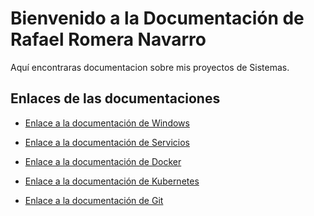 # Bienvenido a la Documentación de Rafael Romera Navarro

Aquí encontraras documentacion sobre mis proyectos de Sistemas.

## Enlaces de las documentaciones

- [Enlace a la documentación de Windows](./windows/index.md)

- [Enlace a la documentación de Servicios](./servicios/index.md)

- [Enlace a la documentación de Docker](./docker/index.md)

- [Enlace a la documentación de Kubernetes](./kubernetes/index.md)

- [Enlace a la documentación de Git]()